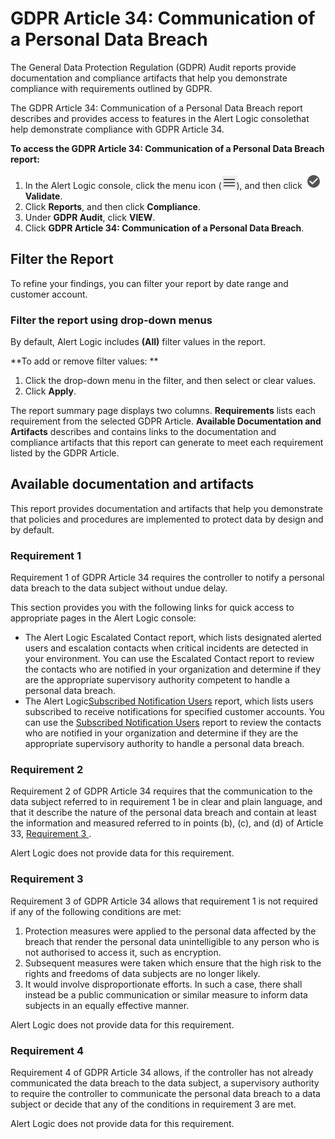 # GDPR Article 34: Communication of a Personal Data Breach

The General Data Protection Regulation (GDPR) Audit reports provide  documentation and compliance artifacts that help you demonstrate compliance with requirements outlined by GDPR.

The GDPR Article 34: Communication of a Personal Data Breach report describes and provides access to features in the Alert Logic consolethat help demonstrate compliance with GDPR Article 34.

**To access the GDPR Article 34: Communication of a Personal Data Breach report:**

1. In the Alert Logic console, click the menu icon (![](../../../Resources/Images/dashboard/menu-icon.png)), and then click ![](../../../Resources/Images/dashboard/validate-icon.png)**Validate**.
2. Click **Reports**, and then click  **Compliance**.
3. Under **GDPR Audit**, click **VIEW**.
4. Click **GDPR Article 34: Communication of a Personal Data Breach**.

## Filter the Report

To refine your findings, you can filter your report by  date range and customer account.

### Filter the report using drop-down menus

By default, Alert Logic includes **(All)** filter values in the report.

**To add or remove filter values: **

1. Click the drop-down menu in the filter, and then select or clear values.
2. Click **Apply**.

The report summary page displays two columns. **Requirements** lists each requirement from the selected GDPR Article. **Available Documentation and Artifacts** describes and contains links to the documentation and compliance artifacts that this report can generate to meet each requirement listed by the GDPR Article.

## Available documentation and artifacts

This report provides documentation and artifacts that help you demonstrate that policies and procedures are implemented to protect data by design and by default.

### Requirement 1

Requirement 1 of GDPR Article 34 requires the controller to notify a personal data breach to the data subject without undue delay.

This section provides you with the following links for quick access to appropriate pages in the Alert Logic console:

* The Alert Logic Escalated Contact report, which lists designated alerted users  and escalation contacts when critical incidents are detected in your environment. You can use the Escalated Contact report to review the contacts who are notified in your organization and determine if they are the appropriate supervisory authority competent to handle a personal data breach.
* The Alert Logic[Subscribed Notification Users](../service/users/subscribed-notification-users.md) report, which lists  users subscribed to receive notifications for specified customer accounts. You can use  the [Subscribed Notification Users](../service/users/subscribed-notification-users.md) report to review the contacts who are notified in your organization and determine if they are the appropriate supervisory authority to handle a personal data breach.

### Requirement 2

Requirement 2 of  GDPR Article 34 requires that the communication to the data subject referred to in requirement 1 be in clear and plain language, and that it describe the nature of the personal data breach and contain at least the information and measured referred to in points (b), (c), and (d) of Article 33, [Requirement 3 ](GDPR-article-33-notification-personal-data-breach.md#article33-3).

Alert Logic does not provide data for this requirement.

### Requirement 3 

Requirement 3 of  GDPR Article 34 allows that requirement 1 is not required if any of the following conditions are met:

1. Protection measures were applied to the personal data affected by the breach that render the personal data unintelligible to any person who is not authorised to access it, such as encryption.
2. Subsequent measures were taken which ensure that the high risk to the rights and freedoms of data subjects are no longer likely.
3. It would involve disproportionate efforts. In such a case, there shall instead be a public communication or similar measure to inform data subjects in an equally effective manner.

Alert Logic does not provide data for this requirement.

### Requirement 4 

Requirement 4 of  GDPR Article 34 allows, if the controller has not already communicated the data breach to the data subject, a supervisory authority to require the controller to communicate the personal data breach to a data subject or decide that any of the conditions in requirement 3 are met.

Alert Logic does not provide data for this requirement.
